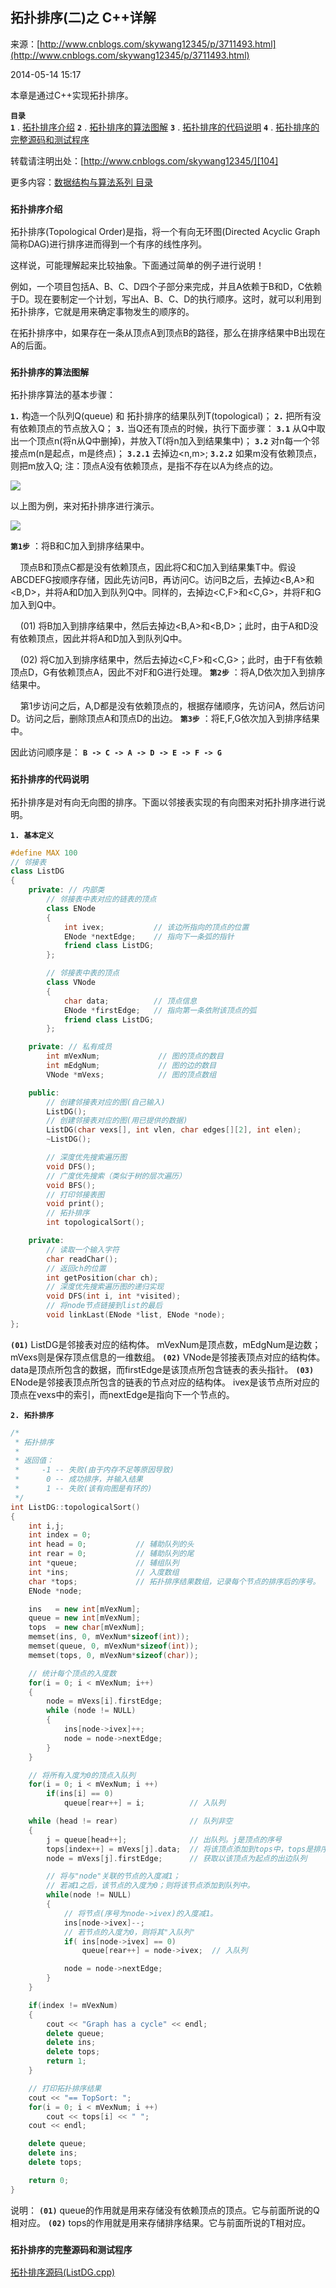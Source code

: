 ## 拓扑排序(二)之 C++详解

来源：[http://www.cnblogs.com/skywang12345/p/3711493.html](http://www.cnblogs.com/skywang12345/p/3711493.html)

2014-05-14 15:17

本章是通过C++实现拓扑排序。


**`目录`**  
**`1`** . [拓扑排序介绍][100] 
**`2`** . [拓扑排序的算法图解][101] 
**`3`** . [拓扑排序的代码说明][102] 
**`4`** . [拓扑排序的完整源码和测试程序][103]


转载请注明出处：[http://www.cnblogs.com/skywang12345/][104]


更多内容：[数据结构与算法系列 目录][105]


 


<a name="anchor1"></a>

### **`拓扑排序介绍 `** 


拓扑排序(Topological Order)是指，将一个有向无环图(Directed Acyclic Graph简称DAG)进行排序进而得到一个有序的线性序列。


这样说，可能理解起来比较抽象。下面通过简单的例子进行说明！ 

例如，一个项目包括A、B、C、D四个子部分来完成，并且A依赖于B和D，C依赖于D。现在要制定一个计划，写出A、B、C、D的执行顺序。这时，就可以利用到拓扑排序，它就是用来确定事物发生的顺序的。


在拓扑排序中，如果存在一条从顶点A到顶点B的路径，那么在排序结果中B出现在A的后面。


<a name="anchor2"></a>

### **`拓扑排序的算法图解 `** 


拓扑排序算法的基本步骤：



**`1.`**  构造一个队列Q(queue) 和 拓扑排序的结果队列T(topological)； 
**`2.`**  把所有没有依赖顶点的节点放入Q； 
**`3.`**  当Q还有顶点的时候，执行下面步骤： 
**`3.1`**  从Q中取出一个顶点n(将n从Q中删掉)，并放入T(将n加入到结果集中)； 
**`3.2`**  对n每一个邻接点m(n是起点，m是终点)； 
**`3.2.1`**  去掉边<n,m>; 
**`3.2.2`**  如果m没有依赖顶点，则把m放入Q; 
 注：顶点A没有依赖顶点，是指不存在以A为终点的边。 





![][0]


以上图为例，来对拓扑排序进行演示。


![][1]


**`第1步`** ：将B和C加入到排序结果中。 

      顶点B和顶点C都是没有依赖顶点，因此将C和C加入到结果集T中。假设ABCDEFG按顺序存储，因此先访问B，再访问C。访问B之后，去掉边<B,A>和<B,D>，并将A和D加入到队列Q中。同样的，去掉边<C,F>和<C,G>，并将F和G加入到Q中。 

      (01) 将B加入到排序结果中，然后去掉边<B,A>和<B,D>；此时，由于A和D没有依赖顶点，因此并将A和D加入到队列Q中。 

      (02) 将C加入到排序结果中，然后去掉边<C,F>和<C,G>；此时，由于F有依赖顶点D，G有依赖顶点A，因此不对F和G进行处理。 
**`第2步`** ：将A,D依次加入到排序结果中。 

      第1步访问之后，A,D都是没有依赖顶点的，根据存储顺序，先访问A，然后访问D。访问之后，删除顶点A和顶点D的出边。 
**`第3步`** ：将E,F,G依次加入到排序结果中。


因此访问顺序是： **`B -> C -> A -> D -> E -> F -> G`** 


<a name="anchor3"></a>

### **`拓扑排序的代码说明 `** 


拓扑排序是对有向无向图的排序。下面以邻接表实现的有向图来对拓扑排序进行说明。


**`1. 基本定义 `** 



```cpp
#define MAX 100
// 邻接表
class ListDG
{
    private: // 内部类
        // 邻接表中表对应的链表的顶点
        class ENode
        {
            int ivex;           // 该边所指向的顶点的位置
            ENode *nextEdge;    // 指向下一条弧的指针
            friend class ListDG;
        };

        // 邻接表中表的顶点
        class VNode
        {
            char data;          // 顶点信息
            ENode *firstEdge;   // 指向第一条依附该顶点的弧
            friend class ListDG;
        };

    private: // 私有成员
        int mVexNum;             // 图的顶点的数目
        int mEdgNum;             // 图的边的数目
        VNode *mVexs;            // 图的顶点数组

    public:
        // 创建邻接表对应的图(自己输入)
        ListDG();
        // 创建邻接表对应的图(用已提供的数据)
        ListDG(char vexs[], int vlen, char edges[][2], int elen);
        ~ListDG();

        // 深度优先搜索遍历图
        void DFS();
        // 广度优先搜索（类似于树的层次遍历）
        void BFS();
        // 打印邻接表图
        void print();
        // 拓扑排序
        int topologicalSort();

    private:
        // 读取一个输入字符
        char readChar();
        // 返回ch的位置
        int getPosition(char ch);
        // 深度优先搜索遍历图的递归实现
        void DFS(int i, int *visited);
        // 将node节点链接到list的最后
        void linkLast(ENode *list, ENode *node);
};

```




**`(01)`**  ListDG是邻接表对应的结构体。 mVexNum是顶点数，mEdgNum是边数；mVexs则是保存顶点信息的一维数组。 
**`(02)`**  VNode是邻接表顶点对应的结构体。 data是顶点所包含的数据，而firstEdge是该顶点所包含链表的表头指针。 
**`(03)`**  ENode是邻接表顶点所包含的链表的节点对应的结构体。 ivex是该节点所对应的顶点在vexs中的索引，而nextEdge是指向下一个节点的。


**`2. 拓扑排序 `** 



```cpp
/*
 * 拓扑排序
 *
 * 返回值：
 *     -1 -- 失败(由于内存不足等原因导致)
 *      0 -- 成功排序，并输入结果
 *      1 -- 失败(该有向图是有环的)
 */
int ListDG::topologicalSort()
{
    int i,j;
    int index = 0;
    int head = 0;           // 辅助队列的头
    int rear = 0;           // 辅助队列的尾
    int *queue;             // 辅组队列
    int *ins;               // 入度数组
    char *tops;             // 拓扑排序结果数组，记录每个节点的排序后的序号。
    ENode *node;

    ins   = new int[mVexNum];
    queue = new int[mVexNum];
    tops  = new char[mVexNum];
    memset(ins, 0, mVexNum*sizeof(int));
    memset(queue, 0, mVexNum*sizeof(int));
    memset(tops, 0, mVexNum*sizeof(char));

    // 统计每个顶点的入度数
    for(i = 0; i < mVexNum; i++)
    {
        node = mVexs[i].firstEdge;
        while (node != NULL)
        {
            ins[node->ivex]++;
            node = node->nextEdge;
        }
    }

    // 将所有入度为0的顶点入队列
    for(i = 0; i < mVexNum; i ++)
        if(ins[i] == 0)
            queue[rear++] = i;          // 入队列

    while (head != rear)                // 队列非空
    {
        j = queue[head++];              // 出队列。j是顶点的序号
        tops[index++] = mVexs[j].data;  // 将该顶点添加到tops中，tops是排序结果
        node = mVexs[j].firstEdge;      // 获取以该顶点为起点的出边队列

        // 将与"node"关联的节点的入度减1；
        // 若减1之后，该节点的入度为0；则将该节点添加到队列中。
        while(node != NULL)
        {
            // 将节点(序号为node->ivex)的入度减1。
            ins[node->ivex]--;
            // 若节点的入度为0，则将其"入队列"
            if( ins[node->ivex] == 0)
                queue[rear++] = node->ivex;  // 入队列

            node = node->nextEdge;
        }
    }

    if(index != mVexNum)
    {
        cout << "Graph has a cycle" << endl;
        delete queue;
        delete ins;
        delete tops;
        return 1;
    }

    // 打印拓扑排序结果
    cout << "== TopSort: ";
    for(i = 0; i < mVexNum; i ++)
        cout << tops[i] << " ";
    cout << endl;

    delete queue;
    delete ins;
    delete tops;

    return 0;
}

```




说明： 
**`(01)`**  queue的作用就是用来存储没有依赖顶点的顶点。它与前面所说的Q相对应。 
**`(02)`**  tops的作用就是用来存储排序结果。它与前面所说的T相对应。


<a name="anchor4"></a>

### **`拓扑排序的完整源码和测试程序 `** 


[拓扑排序源码(ListDG.cpp)][106]

[0]: ../img/topsort01.jpg
[1]: ../img/topsort02.jpg
[100]: #anchor1
[101]: #anchor2
[102]: #anchor3
[103]: #anchor4
[104]: http://www.cnblogs.com/skywang12345/
[105]: http://www.cnblogs.com/skywang12345/p/3603935.html
[106]: https://github.com/wangkuiwu/datastructs_and_algorithm/blob/master/source/graph/topsort/dag/cplus/ListDG.cpp